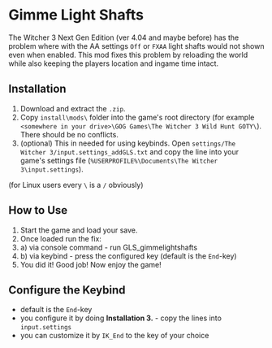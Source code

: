 # Gimme Light Shafts

The Witcher 3 Next Gen Edition (ver 4.04 and maybe before) has the problem where with the AA settings `Off` or `FXAA` light shafts would not shown even when enabled.
This mod fixes this problem by reloading the world while also keeping the players location and ingame time intact.
## Installation
1. Download and extract the `.zip`.
2. Copy `install\mods\` folder into the game's root directory (for example `<somewhere in your drive>\GOG Games\The Witcher 3 Wild Hunt GOTY\`). There should be no conflicts.
3. (optional) This in needed for using keybinds. Open `settings/The Witcher 3/input.settings_addGLS.txt` and copy the line into your game's settings file (`%USERPROFILE%\Documents\The Witcher 3\input.settings`).

(for Linux users every `\` is a `/` obviously)
## How to Use
1. Start the game and load your save.
2. Once loaded run the fix:
2. a) via console command - run GLS_gimmelightshafts
2. b) via keybind - press the configured key (default is the `End`-key)
3. You did it! Good job! Now enjoy the game!
## Configure the Keybind
- default is the `End`-key
- you configure it by doing **Installation 3.** - copy the lines into `input.settings`
- you can customize it by `IK_End` to the key of your choice

